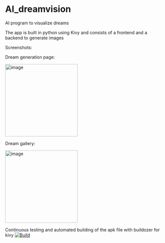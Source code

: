 # AI_dreamvision
AI program to visualize dreams

The app is built in python using Kivy and consists of a frontend and a backend to generate images 


Screenshots:

Dream generation page:

<img width="233" alt="image" src="https://user-images.githubusercontent.com/106270843/215317184-657d6b2f-4dff-4386-94d6-faad6fd1436d.png">

Dream gallery:

<img width="233" alt="image" src="https://user-images.githubusercontent.com/106270843/215317192-66c62a7c-967a-4712-915c-0ba611441fe6.png">


Continuous testing and automated building of the apk file with buildozer for kivy
[![Build](https://github.com/lorenzomad/AI_dreamvision/actions/workflows/main.yml/badge.svg?branch=main)](https://github.com/lorenzomad/AI_dreamvision/actions/workflows/main.yml)
